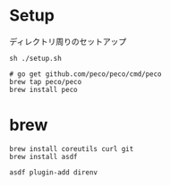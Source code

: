 # Setup

ディレクトリ周りのセットアップ

```
sh ./setup.sh
```


```
# go get github.com/peco/peco/cmd/peco
brew tap peco/peco
brew install peco
```

# brew

```
brew install coreutils curl git
brew install asdf

asdf plugin-add direnv
```
